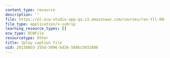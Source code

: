 ```yaml
---
content_type: resource
description: ''
file: https://ol-ocw-studio-app-qa.s3.amazonaws.com/courses/res-tll-004-stem-concept-videos-fall-2013/201388b3255d5096bd26588bc5032886_mDvty90jENM.vtt
file_type: application/x-subrip
learning_resource_types: []
ocw_type: OCWFile
resourcetype: Other
title: 3play caption file
uid: 201388b3-255d-5096-bd26-588bc5032886
---
```

